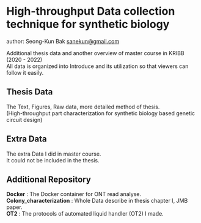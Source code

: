 # High-throughput Data collection technique for synthetic biology

author: Seong-Kun Bak <sanekun@gmail.com>

Additional thesis data and another overview of master course in KRIBB (2020 - 2022)  
All data is organized into Introduce and its utilization so that viewers can follow it easily.

## Thesis Data

The Text, Figures, Raw data, more detailed method of thesis.  
(High-throughput part characterization for synthetic biology based genetic circuit design)


## Extra Data

The extra Data I did in master course.  
It could not be included in the thesis.


## Additional Repository

**Docker** : The Docker container for ONT read analyse.  
**Colony_characterization** : Whole Data describe in thesis chapter I, JMB paper.  
**OT2** : The protocols of automated liquid handler (OT2) I made.

